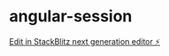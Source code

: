 # angular-session

[Edit in StackBlitz next generation editor ⚡️](https://stackblitz.com/~/github.com/shuklendu/angular-session)